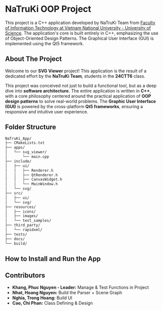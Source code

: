 # NaTruKi OOP Project
This project is a C++ application developed by NaTruKi Team from [Faculty of Information Technology at Vietnam National University - University of Science](fit.hcmus.edu.vn). The application's core is built entirely in C++, emphasizing the use of Object-Oriented Design Patterns. The Graphical User Interface (GUI) is implemented using the Qt5 framework.

## About The Project
Welcome to our **SVG Viewer** project! This application is the result of a dedicated effort by the **NaTruKi Team**, students in the **24CTT6** class.

This project was conceived not just to build a functional tool, but as a deep dive into **software architecture.** The entire application is written in **C++**, with a core philosophy centered around the practical application of **OOP design patterns** to solve real-world problems. The **Graphic User Interface (GUI)** is powered by the cross-platform **Qt5 frameworks**, ensuring a responsive and intuitive user experience.

## Folder Structure
```bash
NaTruKi_App/
├── CMakeLists.txt
├── apps/
│   └── svg_viewer/
│       └── main.cpp
├── include/
│   ├── ui/                  
│   │   ├── Renderer.h
│   │   ├── QtRenderer.h
│   │   ├── CanvasWidget.h
│   │   └── MainWindow.h
│   └── svg/                  
├── src/
│   ├── ui/                  
│   └── svg/                  
├── resources/
│   ├── icons/
│   ├── images/
│   └── test_samples/
├── third_party/
│   └── rapidxml/           
├── tests/
├── docs/
└── build/ 
```

## How to Install and Run the App

## Contributors

- **Khang, Phuc Nguyen - Leader:** Manage & Test Functions in Project
- **Nhat, Hoang Nguyen:** Build the Parser + Scene Graph
- **Nghia, Trong Hoang:** Build UI
- **Cao, Chi Phan:** Class Defining & Design
